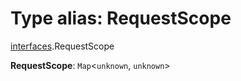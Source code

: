 # Type alias: RequestScope

[interfaces](/en/auto-docs/fixed-layout-editor/modules/interfaces.md).RequestScope

**RequestScope**: `Map`<`unknown`, `unknown`>
